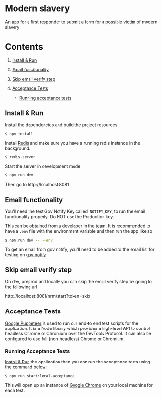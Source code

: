 # Modern slavery

An app for a first responder to submit a form for a possible victim of modern slavery

# Contents

1. [Install & Run](#install-and-run)

2. [Email functionality](#email-functionality)

3. [Skip email verify step](#skip-email-verify-step)

4. [Acceptance Tests](#acceptance-tests)
    - [Running acceptance tests](#running-acceptance-tests)

## Install & Run  <a name="install-and-run"></a>

Install the dependencies and build the project resources
```bash
$ npm install
```

Install [Redis](https://redis.io/) and make sure you have a running redis instance in the background.

```bash
$ redis-server
```

Start the server in development mode
```bash
$ npm run dev
```

Then go to http://localhost:8081

## Email functionality  <a name="email-functionality"></a>

You'll need the test Gov Notify Key called, `NOTIFY_KEY`, to run the email functionality properly. Do NOT use the Production key.

This can be obtained from a developer in the team.  It is recommended to have a `.env` file with the environment variable and then run the app like so

```bash
$ npm run dev -- --env
```

To get an email from gov notify, you'll need to be added to the email list for testing on [gov notify](https://www.notifications.service.gov.uk/sign-in)

## Skip email verify step  <a name="skip-email-verify-step"></a>

On dev, preprod and locally you can skip the email verify step by going to the following url

http://localhost:8081/nrm/start?token=skip


## Acceptance Tests  <a name="acceptance-tests"></a>

[Google Puppeteer](https://developers.google.com/web/tools/puppeteer/) is used to run our end-to end test
scripts for the application. It is a Node library which provides a high-level API to control headless Chrome or Chromium over the DevTools Protocol. It can also be configured to use full (non-headless) Chrome or Chromium.

### Running Acceptance Tests  <a name="running-acceptance-tests"></a>

[Install & Run](#install-and-run)  the application then you can run the acceptance tests using the command below:

```bash
$ npm run start:local-acceptance
```

This will open up an instance of [Google Chrome](#https://www.google.com/chrome/) on your local machine for each test.
